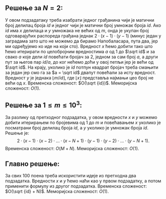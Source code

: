 ﻿## Решење за $N = 2$:
У овом подзадатаку треба изабрати једног грађанина чији је матични број делилац броја $id$ и једног чији је матични број умножак броја $id$. Ако $id$ има $x$ делилаца и $y$ умножака не већих од $m$, онда је укупан број одговарајућих распореда грађана једнак $2 \cdot (x-1) \cdot (y-1)$ (минус један у заградама зато што не можемо да бирамо Напобаласара, пута два, јер ми одређујемо ко иде на који сто). Вредност $x$ ћемо добити тако што ћемо итерирати по целобројним вредностима $a$ од $1$ до $\sqrt id$ и за свако $a$ које дели $id$ повећати бројач за 2, једном за сам број $a$, а други пут за његов пар $id / a$, до ког нећемо доћи у овој петљи јер је већи од $\sqrt id$. На крају, уколико је $id$ потпун квадрат бројач треба смањити за један јер смо га за $a = \sqrt id$ двапут повећали за исту вредност. Вредност $y$ је једнака $\lfloor {m/id} \rfloor$, где $\lfloor x \rfloor$ представља најмањи цео број не већи од $x$. Временска сложеност: $O(\sqrt {id})$. Меморијска сложеност: $O(1)$.

## Решење за $1 \le m \le 10^3$:
За разлику од претходног подзадатка, у овом вредности $x$ и $y$ можемо добити итерирањем по бројевима од 1 до $m$ и повећавањем $x$ уколико је посматрани број делилац броја $id$, а $y$ уколико је умножак броја $id$. Решење је: 
$$
2 \cdot (x-1) \cdot (x-2) \cdot \ldots \cdot (x-N+1) \cdot (y-1) \cdot (y-2) \cdot \ldots \cdot (y-N+1).$$ 
Временска сложеност: $O(M + N)$. Меморијска сложеност: $O(1)$.

## Главно решење:
За свих $100$ поена треба искористити идеје из претходна два подзадатка. Вредности $x$ и $y$ ћемо наћи као у првом подзадатку, а потом применити формулу из другог подзадатка. Временска сложеност: $O(\sqrt {id} + N)$. Меморијска сложеност: $O(1)$.
